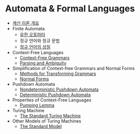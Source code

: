 # Automata & Formal Languages

- [계산 이론 개요](https://github.com/jionchu/TIL/blob/master/Automata%20&%20Formal%20Languages/계산%20이론%20개요.md)
- Finite Automata
  - [유한 오토마타](https://github.com/jionchu/TIL/blob/master/Automata%20&%20Formal%20Languages/유한%20오토마타.md)
  - 정규 언어와 정규 문법
  - [정규 언어의 성질](https://github.com/jionchu/TIL/blob/master/Automata%20&%20Formal%20Languages/정규%20언어의%20성질.md)
- Context-Free Languages
  - [Context-Free Grammars](https://github.com/jionchu/TIL/blob/master/Automata%20&%20Formal%20Languages/Context-Free%20Grammars.md)
  - [Parsing and Ambiguity](https://github.com/jionchu/TIL/blob/master/Automata%20&%20Formal%20Languages/Parsing%20and%20Ambiguity.md)
- Simplification of Context-free Grammars and Normal Forms
  - [Methods for Transforming Grammars](https://github.com/jionchu/TIL/blob/master/Automata%20&%20Formal%20Languages/Methods%20for%20Transforming%20Grammars.md)
  - [Normal Forms](https://github.com/jionchu/TIL/blob/master/Automata%20&%20Formal%20Languages/Normal%20Forms.md)
- Pushdown Automata
  - [Nondeterministic Pushdown Automata](https://github.com/jionchu/TIL/blob/master/Automata%20&%20Formal%20Languages/Nondeterministic%20Pushdown%20Automata.md)
  - [Deterministic Pushdown Automata](https://github.com/jionchu/TIL/blob/master/Automata%20&%20Formal%20Languages/Deterministic%20Pushdown%20Automata.md)
- Properties of Context-Free Languages
  - [Pumping Lemma](https://github.com/jionchu/TIL/blob/master/Automata%20&%20Formal%20Languages/Pumping%20Lemma.md)
- Turing Machine
  - [The Standard Turing Machine](https://github.com/jionchu/TIL/blob/master/Automata%20&%20Formal%20Languages/The%20Standard%20Turing%20Machine.md)
- Other Models of Turing Machines
  - [The Standard Model](https://github.com/jionchu/TIL/blob/master/Automata%20&%20Formal%20Languages/The%20Standard%20Model.md)
